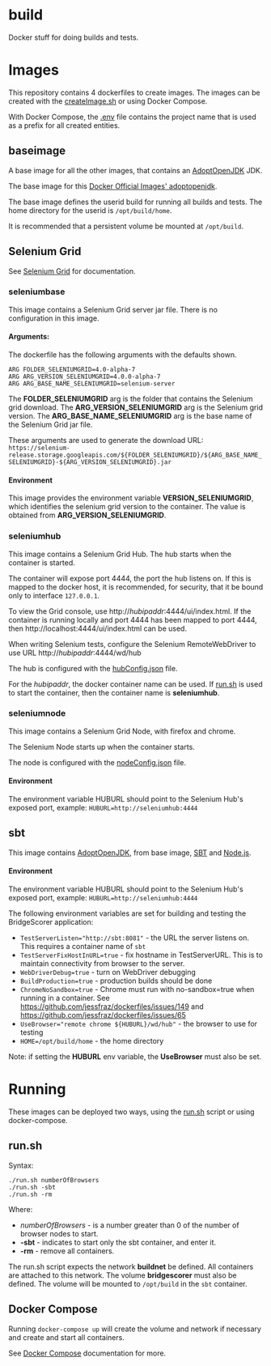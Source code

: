 # build

Docker stuff for doing builds and tests.

# Images

This repository contains 4 dockerfiles to create images.  The images can be created with the [createImage.sh](createImage.sh) or using Docker Compose.

With Docker Compose, the [.env](.env) file contains the project name that is used as a prefix for all created entities.

## baseimage

A base image for all the other images, that contains an [AdoptOpenJDK](https://adoptopenjdk.net/) JDK.

The base image for this [Docker Official Images' adoptopenjdk](https://hub.docker.com/_/adoptopenjdk/).

The base image defines the userid build for running all builds and tests.  The home directory for the userid is `/opt/build/home`.

It is recommended that a persistent volume be mounted at `/opt/build`.

## Selenium Grid

See [Selenium Grid](https://www.selenium.dev/documentation/en/grid/) for documentation.

### seleniumbase

This image contains a Selenium Grid server jar file.  There is no configuration in this image.

#### Arguments:

The dockerfile has the following arguments with the defaults shown.

    ARG FOLDER_SELENIUMGRID=4.0-alpha-7
    ARG ARG_VERSION_SELENIUMGRID=4.0.0-alpha-7
    ARG ARG_BASE_NAME_SELENIUMGRID=selenium-server

The **FOLDER_SELENIUMGRID** arg is the folder that contains the Selenium grid download.
The **ARG_VERSION_SELENIUMGRID** arg is the Selenium grid version.
The **ARG_BASE_NAME_SELENIUMGRID** arg is the base name of the Selenium Grid jar file.

These arguments are used to generate the download URL: `https://selenium-release.storage.googleapis.com/${FOLDER_SELENIUMGRID}/${ARG_BASE_NAME_SELENIUMGRID}-${ARG_VERSION_SELENIUMGRID}.jar`

#### Environment

This image provides the environment variable **VERSION_SELENIUMGRID**, which identifies the selenium grid version to the container.  The value is obtained from **ARG_VERSION_SELENIUMGRID**.

### seleniumhub

This image contains a Selenium Grid Hub.  The hub starts when the container is started.

The container will expose port 4444, the port the hub listens on.  If this is mapped to the docker host, it is recommended, for security, that it be bound only to interface `127.0.0.1`.

To view the Grid console, use http://*hubipaddr*:4444/ui/index.html.  If the container is running locally and port 4444 has been mapped to port 4444, then http://localhost:4444/ui/index.html can be used.

When writing Selenium tests, configure the Selenium RemoteWebDriver to use URL http://*hubipaddr*:4444/wd/hub

The hub is configured with the [hubConfig.json](seleniumhub/hubConfig.json) file.

For the *hubipaddr*, the docker container name can be used.  If [run.sh](run.sh) is used to start the container, then the container name is **seleniumhub**.

### seleniumnode

This image contains a Selenium Grid Node, with firefox and chrome.

The Selenium Node starts up when the container starts.

The node is configured with the [nodeConfig.json](seleniumnode/nodeConfig.json) file.

#### Environment

The environment variable HUBURL should point to the Selenium Hub's exposed port, example:
`HUBURL=http://seleniumhub:4444`

## sbt

This image contains [AdoptOpenJDK](https://adoptopenjdk.net/), from base image, [SBT](https://www.scala-sbt.org/) and [Node.js](https://nodejs.org/en/).

#### Environment

The environment variable HUBURL should point to the Selenium Hub's exposed port, example:
`HUBURL=http://seleniumhub:4444`

The following environment variables are set for building and testing the BridgeScorer application:

- `TestServerListen="http://sbt:8081"` - the URL the server listens on.  This requires a container name of `sbt`
- `TestServerFixHostInURL=true` - fix hostname in TestServerURL.  This is to maintain connectivity from browser to the server.
- `WebDriverDebug=true` - turn on WebDriver debugging
- `BuildProduction=true` - production builds should be done
- `ChromeNoSandbox=true` - Chrome must run with no-sandbox=true when running in a container.  See https://github.com/jessfraz/dockerfiles/issues/149 and https://github.com/jessfraz/dockerfiles/issues/65
- `UseBrowser="remote chrome ${HUBURL}/wd/hub"` - the browser to use for testing
- `HOME=/opt/build/home` - the home directory

Note: if setting the **HUBURL** env variable, the **UseBrowser** must also be set.

# Running

These images can be deployed two ways, using the [run.sh](run.sh) script or using docker-compose.

## run.sh

Syntax:

    ./run.sh numberOfBrowsers
    ./run.sh -sbt
    ./run.sh -rm

Where:
- *numberOfBrowsers* - is a number greater than 0 of the number of browser nodes to start.
- **-sbt** - indicates to start only the sbt container, and enter it.
- **-rm** - remove all containers.

The run.sh script expects the network **buildnet** be defined.  All containers are attached to this network.  The volume **bridgescorer** must also be defined.  The volume will be mounted to `/opt/build` in the `sbt` container.

## Docker Compose

Running `docker-compose up` will create the volume and network if necessary and create and start all containers.

See [Docker Compose](https://docs.docker.com/compose/) documentation for more.

